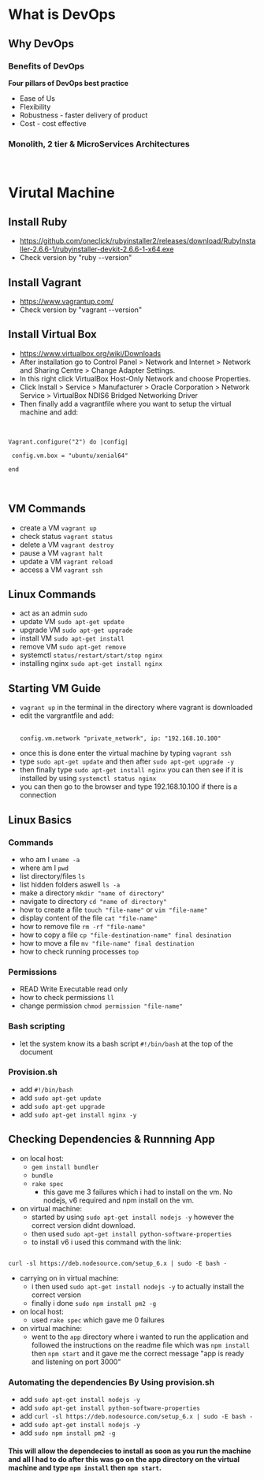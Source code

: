 # What is DevOps
## Why DevOps
### Benefits of DevOps

**Four pillars of DevOps best practice**
- Ease of Us
- Flexibility
- Robustness - faster delivery of product
- Cost - cost effective

### Monolith, 2 tier & MicroServices Architectures

&nbsp;

# Virutal Machine
## Install Ruby
- https://github.com/oneclick/rubyinstaller2/releases/download/RubyInstaller-2.6.6-1/rubyinstaller-devkit-2.6.6-1-x64.exe
- Check version by "ruby --version"
## Install Vagrant 
- https://www.vagrantup.com/
- Check version by "vagrant --version"
## Install Virtual Box
- https://www.virtualbox.org/wiki/Downloads
- After installation go to Control Panel > Network and Internet > Network and Sharing Centre > Change Adapter Settings. 
- In this right click VirtualBox Host-Only Network and choose Properties.
- Click Install > Service > Manufacturer > Oracle Corporation > Network Service > VirtualBox NDIS6 Bridged Networking Driver
- Then finally add a vagrantfile where you want to setup the virtual machine and add: 
 
&nbsp;
```
Vagrant.configure("2") do |config|

 config.vm.box = "ubuntu/xenial64"

end
```
&nbsp;

## VM Commands
- create a VM `vagrant up`
- check status `vagrant status`
- delete a VM `vagrant destroy`
- pause a VM `vagrant halt`
- update a VM `vagrant reload`
- access a VM `vagrant ssh`

## Linux Commands
- act as an admin `sudo`
- update VM `sudo apt-get update`
- upgrade VM `sudo apt-get upgrade`
- install VM `sudo apt-get install`
- remove VM `sudo apt-get remove`
- systemctl `status/restart/start/stop nginx`
- installing nginx `sudo apt-get install nginx`

## Starting VM Guide
- `vagrant up` in the terminal in the directory where vagrant is downloaded
- edit the vargrantfile and add:  
&nbsp;
  ```
  config.vm.network "private_network", ip: "192.168.10.100"
  ```
- once this is done enter the virtual machine by typing `vagrant ssh`
- type `sudo apt-get update` and then after `sudo apt-get upgrade -y`
- then finally type `sudo apt-get install nginx` you can then see if it is installed by using `systemctl status nginx`
- you can then go to the browser and type 192.168.10.100 if there is a connection

## Linux Basics

### Commands

- who am I `uname -a`
- where am I `pwd`
- list directory/files `ls`
- list hidden folders aswell `ls -a`
- make a directory `mkdir "name of directory"`
- navigate to directory `cd "name of directory"`
- how to create a file `touch "file-name"` or `vim "file-name"`
- display content of the file `cat "file-name"`
- how to remove file `rm -rf "file-name"`
- how to copy a file `cp "file-destination-name" final desination`
- how to move a file `mv "file-name" final destination`
- how to check running processes `top`

### Permissions
- READ Write Executable read only
- how to check permissions `ll`
- change permission `chmod permission "file-name"`

### Bash scripting
- let the system know its a bash script `#!/bin/bash` at the top of the document

### Provision.sh
- add `#!/bin/bash`
- add `sudo apt-get update`
- add `sudo apt-get upgrade`
- add `sudo apt-get install nginx -y`

## Checking Dependencies & Runnning App  
- on local host:
  - `gem install bundler`
  - `bundle`
  - `rake spec`
    - this gave me 3 failures which i had to install on the vm. No nodejs, v6 required and npm install on the vm.
- on virtual machine:
  - started by using `sudo apt-get install nodejs -y` however the correct version didnt download.
  - then used `sudo apt-get install python-software-properties` 
  - to install v6 i used this command with the link:
```

curl -sl https://deb.nodesource.com/setup_6.x | sudo -E bash -

```
- carrying on in virtual machine:
  - i then used `sudo apt-get install nodejs -y` to actually install the correct version
  - finally i done `sudo npm install pm2 -g`
- on local host:
  - used `rake spec` which gave me 0 failures
- on virtual machine:
  - went to the `app` directory where i wanted to run the application and followed the instructions on the readme file which was `npm install` then `npm start` and it gave me the correct message "app is ready and listening on port 3000"

### Automating the dependencies By Using provision.sh
- add `sudo apt-get install nodejs -y`
- add `sudo apt-get install python-software-properties`
- add `curl -sl https://deb.nodesource.com/setup_6.x | sudo -E bash -`
- add `sudo apt-get install nodejs -y`
- add `sudo npm install pm2 -g`
#### This will allow the dependecies to install as soon as you run the machine and all I had to do after this was go on the app directory on the virtual machine and type `npm install` then `npm start`.